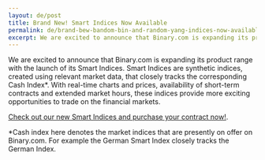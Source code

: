 ```yaml
---
layout: de/post
title: Brand New! Smart Indices Now Available
permalink: de/brand-bew-bandom-bin-and-random-yang-indices-now-available/
excerpt: We are excited to announce that Binary.com is expanding its product range with the launch of its Smart Indices.  
---
```


We are excited to announce that Binary.com is expanding its product range with the launch of its Smart Indices. Smart Indices are synthetic indices, created using relevant market data, that closely tracks the corresponding Cash Index*. With real-time charts and prices, availability of short-term contracts and extended market hours, these indices provide more exciting opportunities to trade on the 
financial markets. 

[Check out our new Smart Indices and purchase your contract now!](https://www.binary.com/c/trade.cgi?market=indices&time=900s&form_name=risefall&expiry_type=duration&amount_type=payout&H=S0P&currency=USD&underlying_symbol=SYNFTSE&amount=100&date_start=now&type=CALL&l=EN&utm_source=blog&utm_medium=social&utm_campaign=whatsnew).

*Cash index here denotes the market indices that are presently on offer on Binary.com. For example the German Smart Index closely tracks the German Index. 